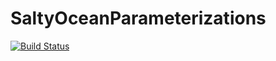 # SaltyOceanParameterizations

[![Build Status](https://github.com/xkykai/SaltyOceanParameterizations.jl/actions/workflows/CI.yml/badge.svg?branch=main)](https://github.com/xkykai/SaltyOceanParameterizations.jl/actions/workflows/CI.yml?query=branch%3Amain)

